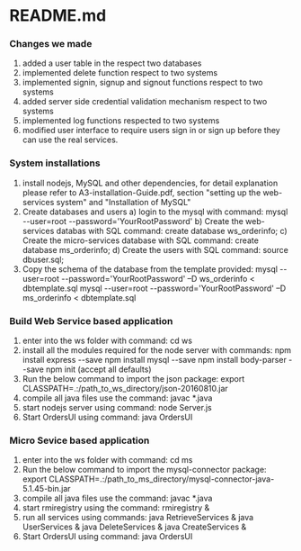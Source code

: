 # README.md

### Changes we made
1. added a user table in the respect two databases
2. implemented delete function respect to two systems
3. implemented signin, signup and signout functions respect to two systems
4. added server side credential validation mechanism respect to two systems
5. implemented log functions respected to two systems
6. modified user interface to require users sign in or sign up before they can use the real services.

### System installations
1. install nodejs, MySQL and other dependencies,
    for detail explanation please refer to A3-installation-Guide.pdf,
    section "setting up the web-services system" and
    "Installation of MySQL"
2. Create databases and users
    a) login to the mysql with command:
    mysql --user=root --password='YourRootPassword'
    b) Create the web-services databas with SQL command:
    create database ws_orderinfo;
    c) Create the micro-services database with SQL command:
    create database ms_orderinfo;
    d) Create the users with SQL command:
    source dbuser.sql;
3. Copy the schema of the database from the template provided:
    mysql --user=root --password='YourRootPassword' –D ws_orderinfo <
    dbtemplate.sql
    mysql --user=root --password='YourRootPassword' –D ms_orderinfo <
    dbtemplate.sql


### Build Web Service based application
1. enter into the ws folder with command:
    cd ws
2. install all the modules required for the node server with commands:
    npm install express --save
    npm install mysql --save
    npm install body-parser --save
    npm init (accept all defaults)
3. Run the below command to import the json package:
    export CLASSPATH=.:/path_to_ws_directory/json-20160810.jar
4. compile all java files use the command:
    javac *.java
5. start nodejs server using command:
    node Server.js
6. Start OrdersUI using command:
    java OrdersUI

### Micro Sevice based application

1. enter into the ws folder with command:
    cd ms
2. Run the below command to import the mysql-connector package:
    export CLASSPATH=.:/path_to_ms_directory/mysql-connector-java-5.1.45-bin.jar
3. compile all java files use the command:
    javac *.java
4. start rmiregistry using the command:
    rmiregistry &
5. run all services using commands:
    java RetrieveServices &
    java UserServices &
    java DeleteServices &
    java CreateServices &
5. Start OrdersUI using command:
    java OrdersUI

